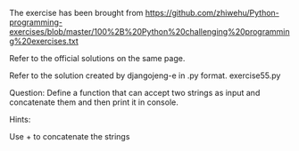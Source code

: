 The exercise has been brought from https://github.com/zhiwehu/Python-programming-exercises/blob/master/100%2B%20Python%20challenging%20programming%20exercises.txt

Refer to the official solutions on the same page.

Refer to the solution created by djangojeng-e in .py format. exercise55.py


Question:
Define a function that can accept two strings as input and concatenate them and then print it in console.

Hints:

Use + to concatenate the strings

